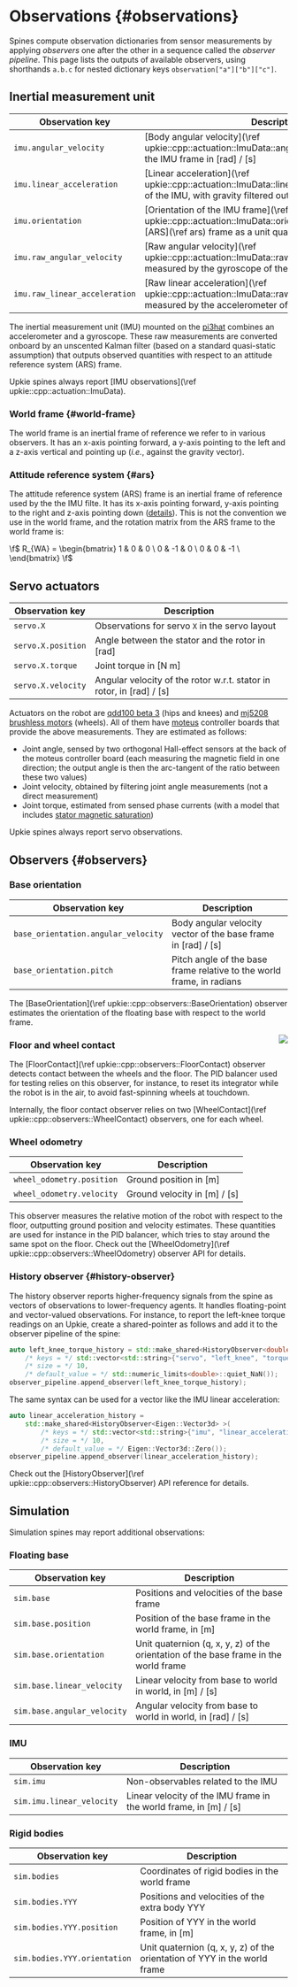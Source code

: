# Observations {#observations}

Spines compute observation dictionaries from sensor measurements by applying *observers* one after the other in a sequence called the *observer pipeline*. This page lists the outputs of available observers, using shorthands `a.b.c` for nested dictionary keys `observation["a"]["b"]["c"]`.

## Inertial measurement unit

| Observation key | Description |
|-----------------|-------------|
| `imu.angular_velocity` | [Body angular velocity](\ref upkie::cpp::actuation::ImuData::angular_velocity_imu_in_imu) of the IMU frame in [rad] / [s] |
| `imu.linear_acceleration` | [Linear acceleration](\ref upkie::cpp::actuation::ImuData::linear_acceleration_imu_in_imu) of the IMU, with gravity filtered out, in [m] / [s]² |
| `imu.orientation` | [Orientation of the IMU frame](\ref upkie::cpp::actuation::ImuData::orientation_imu_in_ars) in the [ARS](\ref ars) frame as a unit quaternion (w, x, y, z) |
| `imu.raw_angular_velocity` | [Raw angular velocity](\ref upkie::cpp::actuation::ImuData::raw_angular_velocity) measured by the gyroscope of the IMU, in [rad] / [s] |
| `imu.raw_linear_acceleration` | [Raw linear acceleration](\ref upkie::cpp::actuation::ImuData::raw_linear_acceleration) measured by the accelerometer of the IMU, in [m] / [s]² |

The inertial measurement unit (IMU) mounted on the [pi3hat](https://mjbots.com/products/mjbots-pi3hat-r4-5) combines an accelerometer and a gyroscope. These raw measurements are converted onboard by an unscented Kalman filter (based on a standard quasi-static assumption) that outputs observed quantities with respect to an attitude reference system (ARS) frame.

Upkie spines always report [IMU observations](\ref upkie::cpp::actuation::ImuData).

### World frame {#world-frame}

The world frame is an inertial frame of reference we refer to in various observers. It has an x-axis pointing forward, a y-axis pointing to the left and a z-axis vertical and pointing up (*i.e.*, against the gravity vector).

### Attitude reference system {#ars}

The attitude reference system (ARS) frame is an inertial frame of reference used by the the IMU filte. It has its x-axis pointing forward, y-axis pointing to the right and z-axis pointing down ([details](https://github.com/mjbots/pi3hat/blob/ab632c82bd501b9fcb6f8200df0551989292b7a1/docs/reference.md#orientation)). This is not the convention we use in the world frame, and the rotation matrix from the ARS frame to the world frame is:

\f$
R_{WA} = \begin{bmatrix}
    1 & 0 & 0 \\
    0 & -1 & 0 \\
    0 & 0 & -1 \\
\end{bmatrix}
\f$

## Servo actuators

| Observation key | Description |
|-----------------|-------------|
| `servo.X` | Observations for servo `X` in the servo layout |
| `servo.X.position` | Angle between the stator and the rotor in [rad] |
| `servo.X.torque` | Joint torque in [N m] |
| `servo.X.velocity` | Angular velocity of the rotor w.r.t. stator in rotor, in [rad] / [s] |

Actuators on the robot are [qdd100 beta 3](https://mjbots.com/products/qdd100-beta-3) (hips and knees) and [mj5208 brushless motors](https://mjbots.com/products/mj5208) (wheels). All of them have [moteus](https://mjbots.com/products/moteus-r4-11) controller boards that provide the above measurements. They are estimated as follows:

- Joint angle, sensed by two orthogonal Hall-effect sensors at the back of the moteus controller board (each measuring the magnetic field in one direction; the output angle is then the arc-tangent of the ratio between these two values)
- Joint velocity, obtained by filtering joint angle measurements (not a direct measurement)
- Joint torque, estimated from sensed phase currents (with a model that includes [stator magnetic saturation](https://jpieper.com/2020/07/31/dealing-with-stator-magnetic-saturation/))

Upkie spines always report servo observations.

## Observers {#observers}

### Base orientation

| Observation key | Description |
|-----------------|-------------|
| `base_orientation.angular_velocity` | Body angular velocity vector of the base frame in [rad] / [s] |
| `base_orientation.pitch` | Pitch angle of the base frame relative to the world frame, in radians |

The [BaseOrientation](\ref upkie::cpp::observers::BaseOrientation) observer estimates the orientation of the floating base with respect to the world frame.

<img src="https://upkie.github.io/upkie/observers.png" align="right">

### Floor and wheel contact

The [FloorContact](\ref upkie::cpp::observers::FloorContact) observer detects contact between the wheels and the floor. The PID balancer used for testing relies on this observer, for instance, to reset its integrator while the robot is in the air, to avoid fast-spinning wheels at touchdown.

Internally, the floor contact observer relies on two [WheelContact](\ref upkie::cpp::observers::WheelContact) observers, one for each wheel.

### Wheel odometry

| Observation key | Description |
|-----------------|-------------|
| `wheel_odometry.position` | Ground position in [m] |
| `wheel_odometry.velocity` | Ground velocity in [m] / [s] |

This observer measures the relative motion of the robot with respect to the floor, outputting ground position and velocity estimates. These quantities are used for instance in the PID balancer, which tries to stay around the same spot on the floor. Check out the [WheelOdometry](\ref upkie::cpp::observers::WheelOdometry) observer API for details.

### History observer {#history-observer}

The history observer reports higher-frequency signals from the spine as vectors of observations to lower-frequency agents. It handles floating-point and vector-valued observations. For instance, to report the left-knee torque readings on an Upkie, create a shared-pointer as follows and add it to the observer pipeline of the spine:

```cpp
auto left_knee_torque_history = std::make_shared<HistoryObserver<double> >(
    /* keys = */ std::vector<std::string>{"servo", "left_knee", "torque"},
    /* size = */ 10,
    /* default_value = */ std::numeric_limits<double>::quiet_NaN());
observer_pipeline.append_observer(left_knee_torque_history);
```

The same syntax can be used for a vector like the IMU linear acceleration:

```cpp
auto linear_acceleration_history =
    std::make_shared<HistoryObserver<Eigen::Vector3d> >(
        /* keys = */ std::vector<std::string>{"imu", "linear_acceleration"},
        /* size = */ 10,
        /* default_value = */ Eigen::Vector3d::Zero());
observer_pipeline.append_observer(linear_acceleration_history);
```

Check out the [HistoryObserver](\ref upkie::cpp::observers::HistoryObserver) API reference for details.

## Simulation

Simulation spines may report additional observations:

### Floating base

| Observation key | Description |
|-----------------|-------------|
| `sim.base` | Positions and velocities of the base frame |
| `sim.base.position` | Position of the base frame in the world frame, in [m] |
| `sim.base.orientation` | Unit quaternion (q, x, y, z) of the orientation of the base frame in the world frame |
| `sim.base.linear_velocity` | Linear velocity from base to world in world, in [m] / [s] |
| `sim.base.angular_velocity` | Angular velocity from base to world in world, in [rad] / [s] |

### IMU

| Observation key | Description |
|-----------------|-------------|
| `sim.imu` | Non-observables related to the IMU |
| `sim.imu.linear_velocity` | Linear velocity of the IMU frame in the world frame, in [m] / [s] |

### Rigid bodies

| Observation key | Description |
|-----------------|-------------|
| `sim.bodies` | Coordinates of rigid bodies in the world frame |
| `sim.bodies.YYY` | Positions and velocities of the extra body YYY |
| `sim.bodies.YYY.position` | Position of YYY in the world frame, in [m] |
| `sim.bodies.YYY.orientation` | Unit quaternion (q, x, y, z) of the orientation of YYY in the world frame |
